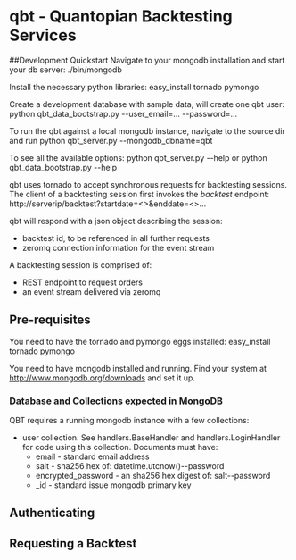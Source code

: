# qbt - Quantopian Backtesting Services

##Development Quickstart
Navigate to your mongodb installation and start your db server:
	./bin/mongodb 

Install the necessary python libraries:
	easy_install tornado pymongo

Create a development database with sample data, will create one qbt user:
	python qbt_data_bootstrap.py --user_email=... --password=...

To run the qbt against a local mongodb instance, navigate to the source dir and run
	python qbt_server.py --mongodb_dbname=qbt 

To see all the available options:
	python qbt_server.py --help
or
	python qbt_data_bootstrap.py --help

	

qbt uses tornado to accept synchronous requests for backtesting sessions. 
The client of a backtesting session first invokes the _backtest_ endpoint:
http://serverip/backtest?startdate=<>&enddate=<>...

qbt will respond with a json object describing the session:
- backtest id, to be referenced in all further requests
- zeromq connection information for the event stream

A backtesting session is comprised of:
- REST endpoint to request orders 
- an event stream delivered via zeromq

## Pre-requisites
You need to have the tornado and pymongo eggs installed:
	easy_install tornado pymongo

You need to have mongodb installed and running. Find your system at http://www.mongodb.org/downloads and set it up.

### Database and Collections expected in MongoDB ###
QBT requires a running mongodb instance with a few collections:

- user collection. See handlers.BaseHandler and handlers.LoginHandler for code using this collection. Documents must have:
	- email - standard email address
	- salt - sha256 hex of: datetime.utcnow()--password 
	- encrypted_password - an sha256 hex digest of: salt--password
	- _id - standard issue mongodb primary key
	


## Authenticating

## Requesting a Backtest
